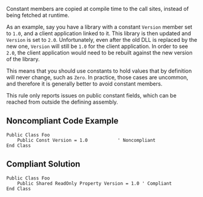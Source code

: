 
Constant members are copied at compile time to the call sites, instead of being fetched at runtime.

As an example, say you have a library with a constant `Version` member set to `1.0`, and a client application linked to it. This library is then updated and `Version` is set to `2.0`. Unfortunately, even after the old DLL is replaced by the new one, `Version` will still be `1.0` for the client application. In order to see `2.0`, the client application would need to be rebuilt against the new version of the library.

This means that you should use constants to hold values that by definition will never change, such as `Zero`. In practice, those cases are uncommon, and therefore it is generally better to avoid constant members.

This rule only reports issues on public constant fields, which can be reached from outside the defining assembly.

## Noncompliant Code Example


    Public Class Foo
        Public Const Version = 1.0           ' Noncompliant
    End Class


## Compliant Solution


    Public Class Foo
        Public Shared ReadOnly Property Version = 1.0 ' Compliant
    End Class

